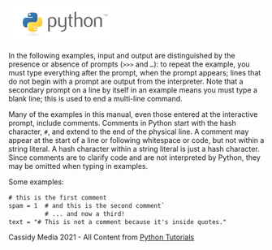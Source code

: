 
![Python Logo](./assets/python-logo.png)

In the following examples, input and output are distinguished by the presence or absence of prompts (*`>>>`* and  *`…`*): to repeat the example, you must type everything after the prompt, when the prompt appears; lines that do not begin with a prompt are output from the interpreter. Note that a secondary prompt on a line by itself in an example means you must type a blank line; this is used to end a multi-line command.

Many of the examples in this manual, even those entered at the interactive prompt, include comments. Comments in Python start with the hash character, *`#`*, and extend to the end of the physical line. A comment may appear at the start of a line or following whitespace or code, but not within a string literal. A hash character within a string literal is just a hash character. Since comments are to clarify code and are not interpreted by Python, they may be omitted when typing in examples.

Some examples:

<pre><code class="py"># this is the first comment
spam = 1  # and this is the second comment`
          # ... and now a third!
text = "# This is not a comment because it's inside quotes."
</code></pre>

Cassidy Media 2021 - All Content from [Python Tutorials](https://docs.python.org/3/tutorial/index.html)